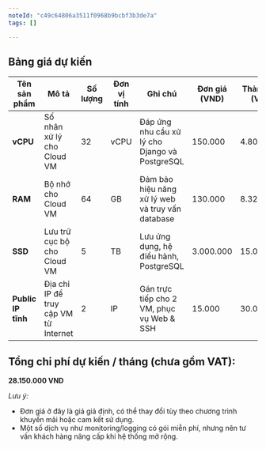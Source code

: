 ```yaml
---
noteId: "c49c64806a3511f0968b9bcbf3b3de7a"
tags: []

---
```


## Bảng giá dự kiến
| Tên sản phẩm             | Mô tả                                                   | Số lượng | Đơn vị tính | Ghi chú                                            | Đơn giá (VND) | Thành tiền (VND) |
| ------------------------ | ------------------------------------------------------- | -------- | ----------- | -------------------------------------------------- | ------------- | ---------------- |
| **vCPU**                 | Số nhân xử lý cho Cloud VM                              | 32       | vCPU        | Đáp ứng nhu cầu xử lý cho Django và PostgreSQL     | 150.000       | 4.800.000        |
| **RAM**                  | Bộ nhớ cho Cloud VM                                     | 64       | GB          | Đảm bảo hiệu năng xử lý web và truy vấn database   | 130.000       | 8.320.000        |
| **SSD**                  | Lưu trữ cục bộ cho Cloud VM                             | 5        | TB          | Lưu ứng dụng, hệ điều hành, PostgreSQL             | 3.000.000     | 15.000.000       |
| **Public IP tĩnh**       | Địa chỉ IP để truy cập VM từ Internet                   | 2        | IP          | Gán trực tiếp cho 2 VM, phục vụ Web & SSH         | 15.000        | 30.000           |

## Tổng chi phí dự kiến / tháng (chưa gồm VAT):
**28.150.000 VND**

_Lưu ý:_
- Đơn giá ở đây là giá giả định, có thể thay đổi tùy theo chương trình khuyến mãi hoặc cam kết sử dụng.
- Một số dịch vụ như monitoring/logging có gói miễn phí, nhưng nên tư vấn khách hàng nâng cấp khi hệ thống mở rộng.